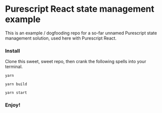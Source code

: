 # Purescript React state management example

This is an example / dogfooding repo for a so-far unnamed Purescript state management solution, used here with Purescript React.

### Install

Clone this sweet, sweet repo, then crank the following spells into your
terminal.

`yarn`

`yarn build`

`yarn start`

### Enjoy!
